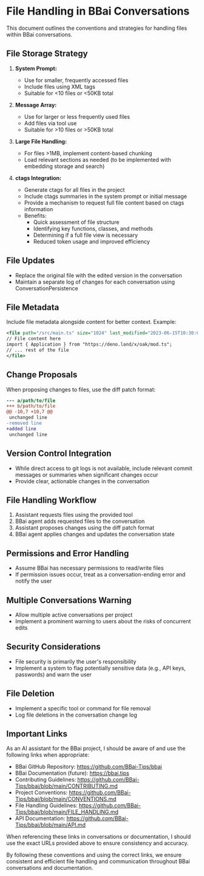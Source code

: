 # File Handling in BBai Conversations

This document outlines the conventions and strategies for handling files within BBai conversations.

## File Storage Strategy

1. **System Prompt:**
   - Use for smaller, frequently accessed files
   - Include files using XML tags
   - Suitable for <10 files or <50KB total

2. **Message Array:**
   - Use for larger or less frequently used files
   - Add files via tool use
   - Suitable for >10 files or >50KB total

3. **Large File Handling:**
   - For files >1MB, implement content-based chunking
   - Load relevant sections as needed (to be implemented with embedding storage and search)

4. **ctags Integration:**
   - Generate ctags for all files in the project
   - Include ctags summaries in the system prompt or initial message
   - Provide a mechanism to request full file content based on ctags information
   - Benefits:
     - Quick assessment of file structure
     - Identifying key functions, classes, and methods
     - Determining if a full file view is necessary
     - Reduced token usage and improved efficiency

## File Updates

- Replace the original file with the edited version in the conversation
- Maintain a separate log of changes for each conversation using ConversationPersistence

## File Metadata

Include file metadata alongside content for better context. Example:

```xml
<file path="/src/main.ts" size="1024" last_modified="2023-06-15T10:30:00Z">
// File content here
import { Application } from "https://deno.land/x/oak/mod.ts";
// ... rest of the file
</file>
```

## Change Proposals

When proposing changes to files, use the diff patch format:

```diff
--- a/path/to/file
+++ b/path/to/file
@@ -10,7 +10,7 @@
 unchanged line
-removed line
+added line
 unchanged line
```

## Version Control Integration

- While direct access to git logs is not available, include relevant commit messages or summaries when significant changes occur
- Provide clear, actionable changes in the conversation

## File Handling Workflow

1. Assistant requests files using the provided tool
2. BBai agent adds requested files to the conversation
3. Assistant proposes changes using the diff patch format
4. BBai agent applies changes and updates the conversation state

## Permissions and Error Handling

- Assume BBai has necessary permissions to read/write files
- If permission issues occur, treat as a conversation-ending error and notify the user

## Multiple Conversations Warning

- Allow multiple active conversations per project
- Implement a prominent warning to users about the risks of concurrent edits

## Security Considerations

- File security is primarily the user's responsibility
- Implement a system to flag potentially sensitive data (e.g., API keys, passwords) and warn the user

## File Deletion

- Implement a specific tool or command for file removal
- Log file deletions in the conversation change log

## Important Links

As an AI assistant for the BBai project, I should be aware of and use the following links when appropriate:

- BBai GitHub Repository: https://github.com/BBai-Tips/bbai
- BBai Documentation (future): https://bbai.tips
- Contributing Guidelines: https://github.com/BBai-Tips/bbai/blob/main/CONTRIBUTING.md
- Project Conventions: https://github.com/BBai-Tips/bbai/blob/main/CONVENTIONS.md
- File Handling Guidelines: https://github.com/BBai-Tips/bbai/blob/main/FILE_HANDLING.md
- API Documentation: https://github.com/BBai-Tips/bbai/blob/main/API.md

When referencing these links in conversations or documentation, I should use the exact URLs provided above to ensure consistency and accuracy.

By following these conventions and using the correct links, we ensure consistent and efficient file handling and communication throughout BBai conversations and documentation.
